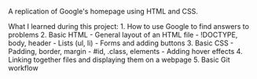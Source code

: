 A replication of Google's homepage using HTML and CSS.

What I learned during this project:
    1. How to use Google to find answers to problems
    2. Basic HTML
        - General layout of an HTML file
        - !DOCTYPE, body, header
        - Lists (ul, li)
        - Forms and adding buttons
    3. Basic CSS
        - Padding, border, margin
        - #id, .class, elements
        - Adding hover effects
    4. Linking together files and displaying them on a webpage
    5. Basic Git workflow